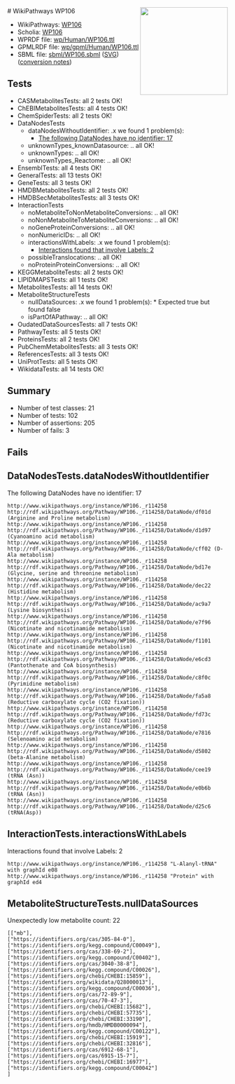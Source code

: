 <img style="float: right; width: 200px" src="../logo.png" />
# WikiPathways WP106

* WikiPathways: [WP106](https://identifiers.org/wikipathways:WP106)
* Scholia: [WP106](https://scholia.toolforge.org/wikipathways/WP106)
* WPRDF file: [wp/Human/WP106.ttl](../wp/Human/WP106.ttl)
* GPMLRDF file: [wp/gpml/Human/WP106.ttl](../wp/gpml/Human/WP106.ttl)
* SBML file: [sbml/WP106.sbml](../sbml/WP106.sbml) ([SVG](../sbml/WP106.svg)) ([conversion notes](../sbml/WP106.txt))

## Tests
* CASMetabolitesTests: all 2 tests OK!
* ChEBIMetabolitesTests: all 4 tests OK!
* ChemSpiderTests: all 2 tests OK!
* DataNodesTests
    * dataNodesWithoutIdentifier: .x we found 1 problem(s):
        * [The following DataNodes have no identifier: 17](#8792c497)
    * unknownTypes_knownDatasource: .. all OK!
    * unknownTypes: .. all OK!
    * unknownTypes_Reactome: .. all OK!
* EnsemblTests: all 4 tests OK!
* GeneralTests: all 13 tests OK!
* GeneTests: all 3 tests OK!
* HMDBMetabolitesTests: all 2 tests OK!
* HMDBSecMetabolitesTests: all 3 tests OK!
* InteractionTests
    * noMetaboliteToNonMetaboliteConversions: .. all OK!
    * noNonMetaboliteToMetaboliteConversions: .. all OK!
    * noGeneProteinConversions: .. all OK!
    * nonNumericIDs: .. all OK!
    * interactionsWithLabels: .x we found 1 problem(s):
        * [Interactions found that involve Labels: 2](#630d2679)
    * possibleTranslocations: .. all OK!
    * noProteinProteinConversions: .. all OK!
* KEGGMetaboliteTests: all 2 tests OK!
* LIPIDMAPSTests: all 1 tests OK!
* MetabolitesTests: all 14 tests OK!
* MetaboliteStructureTests
    * nullDataSources: .x we found 1 problem(s):
            * Expected true but found false
    * isPartOfAPathway: .. all OK!
* OudatedDataSourcesTests: all 7 tests OK!
* PathwayTests: all 5 tests OK!
* ProteinsTests: all 2 tests OK!
* PubChemMetabolitesTests: all 3 tests OK!
* ReferencesTests: all 3 tests OK!
* UniProtTests: all 5 tests OK!
* WikidataTests: all 14 tests OK!


## Summary

* Number of test classes: 21
* Number of tests: 102
* Number of assertions: 205
* Number of fails: 3

## Fails

<a name="8792c497" />

## DataNodesTests.dataNodesWithoutIdentifier

The following DataNodes have no identifier: 17
```
http://www.wikipathways.org/instance/WP106._r114258 http://rdf.wikipathways.org/Pathway/WP106._r114258/DataNode/df01d (Arginine and Proline metabolism)
http://www.wikipathways.org/instance/WP106._r114258 http://rdf.wikipathways.org/Pathway/WP106._r114258/DataNode/d1d97 (Cyanoamino acid metabolism)
http://www.wikipathways.org/instance/WP106._r114258 http://rdf.wikipathways.org/Pathway/WP106._r114258/DataNode/cff02 (D-Ala metabolism)
http://www.wikipathways.org/instance/WP106._r114258 http://rdf.wikipathways.org/Pathway/WP106._r114258/DataNode/bd17e (Glycine, serine and threonine metabolism)
http://www.wikipathways.org/instance/WP106._r114258 http://rdf.wikipathways.org/Pathway/WP106._r114258/DataNode/dec22 (Histidine metabolism)
http://www.wikipathways.org/instance/WP106._r114258 http://rdf.wikipathways.org/Pathway/WP106._r114258/DataNode/ac9a7 (Lysine biosynthesis)
http://www.wikipathways.org/instance/WP106._r114258 http://rdf.wikipathways.org/Pathway/WP106._r114258/DataNode/e7f96 (Nicotinate and nicotinamide metabolism)
http://www.wikipathways.org/instance/WP106._r114258 http://rdf.wikipathways.org/Pathway/WP106._r114258/DataNode/f1101 (Nicotinate and nicotinamide metabolism)
http://www.wikipathways.org/instance/WP106._r114258 http://rdf.wikipathways.org/Pathway/WP106._r114258/DataNode/e6cd3 (Pantothenate and CoA biosynthesis)
http://www.wikipathways.org/instance/WP106._r114258 http://rdf.wikipathways.org/Pathway/WP106._r114258/DataNode/c8f0c (Pyrimidine metabolism)
http://www.wikipathways.org/instance/WP106._r114258 http://rdf.wikipathways.org/Pathway/WP106._r114258/DataNode/fa5a8 (Reductive carboxylate cycle (CO2 fixation))
http://www.wikipathways.org/instance/WP106._r114258 http://rdf.wikipathways.org/Pathway/WP106._r114258/DataNode/fd73c (Reductive carboxylate cycle (CO2 fixation))
http://www.wikipathways.org/instance/WP106._r114258 http://rdf.wikipathways.org/Pathway/WP106._r114258/DataNode/e7816 (Selenoamino acid metabolism)
http://www.wikipathways.org/instance/WP106._r114258 http://rdf.wikipathways.org/Pathway/WP106._r114258/DataNode/d5802 (beta-Alanine metabolism)
http://www.wikipathways.org/instance/WP106._r114258 http://rdf.wikipathways.org/Pathway/WP106._r114258/DataNode/cee19 (tRNA (Asn))
http://www.wikipathways.org/instance/WP106._r114258 http://rdf.wikipathways.org/Pathway/WP106._r114258/DataNode/e0b6b (tRNA (Asn))
http://www.wikipathways.org/instance/WP106._r114258 http://rdf.wikipathways.org/Pathway/WP106._r114258/DataNode/d25c6 (tRNA(Asp))
```

<a name="630d2679" />

## InteractionTests.interactionsWithLabels

Interactions found that involve Labels: 2
```
http://www.wikipathways.org/instance/WP106._r114258 "L-Alanyl-tRNA" with graphId e08
http://www.wikipathways.org/instance/WP106._r114258 "Protein" with graphId ed4
```

<a name="919041aa" />

## MetaboliteStructureTests.nullDataSources

Unexpectedly low metabolite count: 22
```
[["mb"],
["https://identifiers.org/cas/305-84-0"],
["https://identifiers.org/kegg.compound/C00049"],
["https://identifiers.org/cas/338-69-2"],
["https://identifiers.org/kegg.compound/C00402"],
["https://identifiers.org/cas/3040-38-8"],
["https://identifiers.org/kegg.compound/C00026"],
["https://identifiers.org/chebi/CHEBI:15859"],
["https://identifiers.org/wikidata/Q28000013"],
["https://identifiers.org/kegg.compound/C00036"],
["https://identifiers.org/cas/72-89-9"],
["https://identifiers.org/cas/70-47-3"],
["https://identifiers.org/chebi/CHEBI:15682"],
["https://identifiers.org/chebi/CHEBI:57735"],
["https://identifiers.org/chebi/CHEBI:33190"],
["https://identifiers.org/hmdb/HMDB0000094"],
["https://identifiers.org/kegg.compound/C00122"],
["https://identifiers.org/chebi/CHEBI:15919"],
["https://identifiers.org/chebi/CHEBI:32816"],
["https://identifiers.org/cas/6912-68-1"],
["https://identifiers.org/cas/6915-15-7"],
["https://identifiers.org/chebi/CHEBI:16977"],
["https://identifiers.org/kegg.compound/C00042"]
]
```

